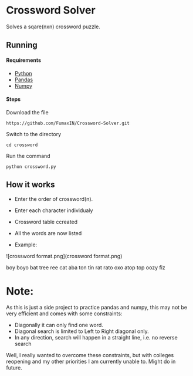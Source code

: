 # Crossword Solver

Solves a sqare(nxn) crossword puzzle.

## Running

#### Requirements

* [Python](https://www.python.org/downloads/)
* [Pandas](https://pandas.pydata.org/)
* [Numpy](https://numpy.org/install/)

#### Steps
Download the file

```shell
https://github.com/FumaxIN/Crossword-Solver.git
```
Switch to the directory
```shell
cd crossword
```
Run the command
```shell
python crossword.py
```

## How it works

* Enter the order of crossword(n).
    
* Enter each character individualy
    
* Crossword table ccreated
    
* All the words are now listed
    
* Example:

![crossword format.png](crossword format.png)

boy
boyo
bat
tree
ree
cat
aba
ton
tin
rat
rato
oxo
atop
top
oozy
fiz

# Note:
As this is just a side project to practice pandas and numpy, this may not be very efficient and comes with some constraints:
* Diagonally it can only find one word.
* Diagonal search is limited to Left to Right diagonal only.
* In any direction, search will happen in a straight line, i.e. no reverse search

Well, I really wanted to overcome these constraints, but with colleges reopening and my other priorities I am currently unable to. Might do in future.

